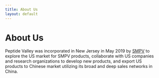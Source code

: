 ```yaml
---
title: About Us
layout: default
---
```

# About Us

Peptide Valley was incorporated in New Jersey in May 2019 by [SMPV](/SMPV) to explore the US market for SMPV products, collaborate with US companies and research organizations to develop new products,  and export US products to Chinese market utilizing its broad and deep sales networks in China.
